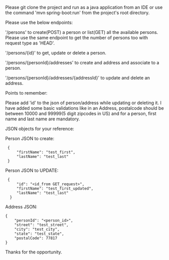 Please git clone the project and run as a java application from an IDE or 
use the command 'mvn spring-boot:run' from the project's root directory.

Please use the below endpoints:

  '<localhost>/persons' to create(POST) a person or list(GET) all the available persons. Please use the same endpoint to get the number of persons
  too with request type as 'HEAD'.
  
  '<localhost>/persons/{id}' to get, update or delete a person.
  
  '<localhost>/persons/{personId}/addresses' to create and address and associate to a person.
  
  '<localhost>/persons/{personId}/addresses/{addressId}' to update and delete an address.
  
Points to remember:

 Please add 'id' to the json of person/address while updating or deleting it.
 I have added some basic validations like in an Address, postalcode should be between 10000 and 99999(5 digit zipcodes in US) and
 for a person, first name and last name are mandatory. 
 
JSON objects for your reference:

  Person JSON to create:
  
     {
	     "firstName": "test_first",
	     "lastName": "test_last"
     }
     
   Person JSON to UPDATE:
   
     {
	     "id": "<id_from GET_request>",
         "firstName": "test_first_updated",
	     "lastName": "test_last"
      }
      
   Address JSON:
   
    {
        "personId": "<person_id>",
	    "street": "test_street",
	    "city": "test_city",
	    "state": "test_state",
	    "postalCode": 77817
    }
    
    
Thanks for the opportunity.
